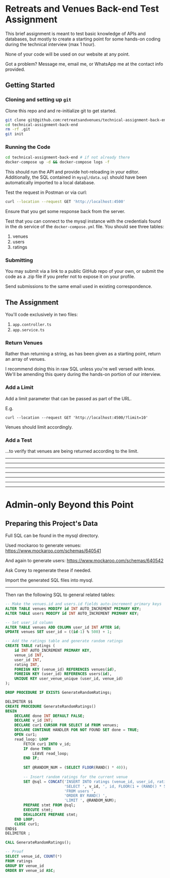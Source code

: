 # Retreats and Venues Back-end Test Assignment

This brief assignment is meant to test basic knowledge of APIs and databases, but mostly to create a starting point for some hands-on coding during the technical interview (max 1 hour). 

None of your code will be used on our website at any point.

Got a problem? Message me, email me, or WhatsApp me at the contact info provided. 

## Getting Started

### Cloning and setting up `git`

Clone this repo and and re-initialize git to get started.

```bash
git clone git@github.com:retreatsandvenues/technical-assignment-back-end.git
cd technical-assignment-back-end
rm -rf .git
git init
```
### Running the Code

```bash
cd technical-assignment-back-end # if not already there
docker-compose up -d && docker-compose logs -f
```

This should run the API and provide hot-reloading in your editor. Additionally, the SQL contained in `mysql/data.sql` should have been automatically imported to a local database. 

Test the request in Postman or via curl: 

```bash
curl --location --request GET 'http://localhost:4500'
```

Ensure that you get some response back from the server. 

Test that you can connect to the mysql instance with the credentials found in the `db` service of the `docker-compose.yml` file. You should see three tables: 
1. venues
2. users
3. ratings

### Submitting

You may submit via a link to a public GitHub repo of your own, or submit the code as a .zip file if you prefer not to expose it on your profile. 

Send submissions to the same email used in existing correspondence.

## The Assignment

You'll code exclusively in two files:
1. `app.controller.ts`
2. `app.service.ts`

### Return Venues

Rather than returning a string, as has been given as a starting point, return an array of venues. 

I recommend doing this in raw SQL unless you're well versed with knex. We'll be amending this query during the hands-on portion of our interview. 

### Add a Limit
Add a limit parameter that can be passed as part of the URL. 

E.g.
```
curl --location --request GET 'http://localhost:4500/?limit=10'
```

Venues should limit accordingly.

### Add a Test 

...to verify that venues are being returned according to the limit.

--- 



--- 
--- 
--- 
--- 
--- 
--- 

# Admin-only Beyond this Point

## Preparing this Project's Data

Full SQL can be found in the mysql directory. 

Used mockaroo to generate venues: 
https://www.mockaroo.com/schemas/640541

And again to generate users: 
https://www.mockaroo.com/schemas/640542

Ask Corey to regenerate these if needed. 

Import the generated SQL files into mysql. 

--- 

Then ran the following SQL to general related tables:

```sql
-- Make the venues.id and users.id fields auto-increment primary keys
ALTER TABLE venues MODIFY id INT AUTO_INCREMENT PRIMARY KEY;
ALTER TABLE users MODIFY id INT AUTO_INCREMENT PRIMARY KEY;

-- Set user_id column
ALTER TABLE venues ADD COLUMN user_id INT AFTER id;
UPDATE venues SET user_id = ((id-1) % 500) + 1;

-- Add the ratings table and generate random ratings
CREATE TABLE ratings (
    id INT AUTO_INCREMENT PRIMARY KEY,
    venue_id INT,
    user_id INT,
    rating INT,
    FOREIGN KEY (venue_id) REFERENCES venues(id),
    FOREIGN KEY (user_id) REFERENCES users(id),
    UNIQUE KEY user_venue_unique (user_id, venue_id)
);

DROP PROCEDURE IF EXISTS GenerateRandomRatings;

DELIMITER $$
CREATE PROCEDURE GenerateRandomRatings()
BEGIN
    DECLARE done INT DEFAULT FALSE;
    DECLARE v_id INT;
    DECLARE cur1 CURSOR FOR SELECT id FROM venues;
    DECLARE CONTINUE HANDLER FOR NOT FOUND SET done = TRUE;
    OPEN cur1;
    read_loop: LOOP
        FETCH cur1 INTO v_id;
        IF done THEN
            LEAVE read_loop;
        END IF;
        
        SET @RANDOM_NUM = (SELECT FLOOR(RAND() * 40));
        
        -- Insert random ratings for the current venue
        SET @sql = CONCAT('INSERT INTO ratings (venue_id, user_id, rating) ',
                          'SELECT ', v_id, ', id, FLOOR(1 + (RAND() * 5)) ',
                          'FROM users ',
                          'ORDER BY RAND() ',
                          'LIMIT ', @RANDOM_NUM);
        PREPARE stmt FROM @sql;
        EXECUTE stmt;
        DEALLOCATE PREPARE stmt;
    END LOOP;
    CLOSE cur1;
END$$
DELIMITER ;

CALL GenerateRandomRatings();
```

```sql
-- Proof
SELECT venue_id, COUNT(*)
FROM ratings
GROUP BY venue_id 
ORDER BY venue_id ASC;
```




